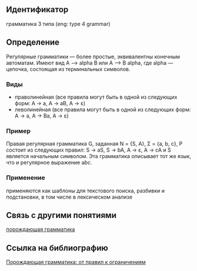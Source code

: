 ## Идентификатор

грамматика 3 типа (eng: type 4 grammar)

## Определение

Регулярные грамматики — более простые, эквивалентны конечным автоматам. Имеют вид A --> alpha B или A --> B alpha, где alpha — цепочка, состоящая из терминальных символов.

### Виды

* праволинейная (все правила могут быть в одной из следующих форм: A → a, A → aB, A → ε)
* леволинейная (все правила могут быть в одной из следующих форм: A → a, A → Bа, A → ε)
  
### Пример

Правая регулярная грамматика G, заданная N = {S, A}, Σ = {a, b, c}, P состоит из следующих правил: S → aS, S → bA, A → ε, A → cA и S является начальным символом. Эта грамматика описывает тот же язык, что и регулярное выражение a*bc*.

### Применение

применяются как шаблоны для текстового поиска, разбивки и подстановки, в том числе в лексическом анализе

## Связь с другими понятиями

[порождающая грамматика](https://github.com/Dememedp/yapis-course/blob/main/concept/Generative_Grammar.md)

## Ссылка на библиографию

[Порождающая грамматика: от правил к ограничениям]()
